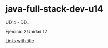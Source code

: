 # java-full-stack-dev-u14
UD14 - DDL

Ejercicio 2 Unidad 12 

[Links with title](https://github.com/JagaScripts/java-full-stack-dev-u14/blob/master/ejercicio2unidad12/README.md "Ejercicio 2 de la unidad 12")
